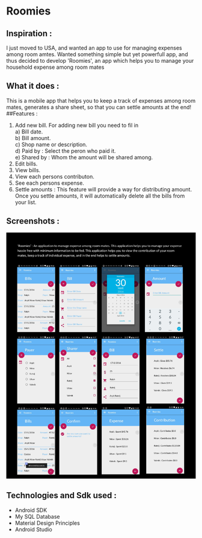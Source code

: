 # Roomies



## Inspiration :

I just moved to USA, and wanted an app to use for managing expenses among room amtes. Wanted something simple but yet powerfull app, and thus decided to develop 'Roomies', an app which helps you to manage your household expense among room mates


## What it does :

This is a mobile app that helps you to keep a track of expenses among room mates, generates a share sheet, so that you can settle amounts at the end!
##Features : 
1) Add new bill. For adding new bill you need to fil in  
	a) Bill date.  
	b) Bill amount.  
	c) Shop name or description.  
	d) Paid by : Select the peron who paid it.  
	e) Shared by : Whom the amount will be shared among.  
2) Edit bills.  
3) View bills.   
4) View each persons contributon.  
5) See each persons expense.  
6) Settle amounts : This feature will provide a way for distributing amount. Once you settle amounts, it will automatically delete all the bills from your list.   
 
## Screenshots :
![alt text](https://github.com/satiaarpit/Roomies/blob/master/Roomies.jpg)

## Technologies and Sdk used :


* Android SDK   
* My SQL Database  
* Material Design Principles   
* Android Studio     
